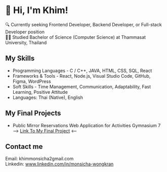 # 👋 Hi, I'm Khim!

🔍 Currently seeking Frontend Developer, Backend Developer, or Full-stack Developer position <br/>
👩‍🎓 Studied Bachelor of Science (Computer Science) at Thammasat University, Thailand <br/>

## My Skills
- Programming Languages - C / C++, JAVA, HTML, CSS, SQL, React
- Frameworks & Tools - React, Node.js, Visual Studio Code, GitHub, Figma, WordPress
- Soft Skills - Time Management, Communication, Adaptability, Fast Learning, Positive Attitude
- Languages: Thai (Native), English

## My Final Projects
- Public Mirror Reservations Web Application for Activities Gymnasium 7 <br/>
  --> [Link To My Final Project](https://github.com/ComSciThammasatU/2567-2-cs403-final-submission-67-1_36_snk-r2-1) <--

## Contact me
Email: khimmonsicha2gmail.com <br/>
Linkedin: [www.linkedin.com/in/monsicha-wongkran
](www.linkedin.com/in/monsicha-wongkran) <br/>

